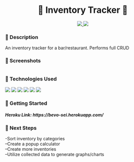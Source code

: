 <div align="center">
   <h1>&#129346; Inventory Tracker &#129346;</h1>            
   <a href="https://www.linkedin.com/in/jenny-huang-atl/" target="_blank">
      <img src="https://img.shields.io/badge/-linkedin.com/in/jennyhuangatl-blue?style=flat&``logo=Linkedin&logoColor=white">
   </a> 
   <a href="mailto:jchuang1020@gmail.com" target="_blank">
      <img src="https://img.shields.io/badge/-jchuang1020@gmail.com-c14438?style=flat&logo=Gmail&``logoColor=white">
   </a>
</div>

<h3>&#129346; Description</h3>
<p>An inventory tracker for a bar/restaurant. Performs full CRUD
</p>
<h3>&#129346; Screenshots</h3>
<img src="">

<h3>&#129346; Technologies Used</h3>
<div><img src="https://img.shields.io/badge/-JavaScript-333?style=flat&logo=javascript">
<img src="https://img.shields.io/badge/-HTML5-333?style=flat&logo=html5">
<img src="https://img.shields.io/badge/-CSS-333?style=flat&logo=css3">
<img src="https://img.shields.io/badge/-Git-333?style=flat&logo=git">
<img src="https://img.shields.io/badge/-GitHub-333?style=flat&logo=github">
<img src="https://img.shields.io/badge/-VS_Code-333?style=flat&logo=visualstudio"></div>

<h3>&#129346; Getting Started</h3>
<h5>Heroku Link: https://bevo-sei.herokuapp.com/</h5>
<h3>&#129346; Next Steps</h3>
<p> -Sort inventory by categories 
<br> –Create a popup calculator  
<br> –Create more inventories 
<br> –Utilize collected data to generate graphs/charts</p>

